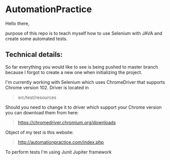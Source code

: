 # AutomationPractice

Hello there,

purpose of this repo is to teach myself how to use Selenium with JAVA and create some automated tests.

## Technical details:

So far everything you would like to see is being pushed to master branch because I forgot to create a new one when initializing the project.

I'm currently working with Selenium which uses ChromeDriver that supports Chrome version 102.
Driver is located in 
> src/test/resources

Should you need to change it to driver which support your Chrome version you can download them from here:
> https://chromedriver.chromium.org/downloads

Object of my test is this website:
> http://automationpractice.com/index.php

To perform tests I'm using Junit Jupiter framework
